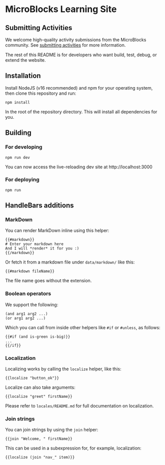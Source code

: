 # MicroBlocks Learning Site

## Submitting Activities

We welcome high-quality activity submissions from the MicroBlocks community. See [submitting activities](SUBMITTING_ACTIVITIES.md) for more information.

The rest of this README is for developers who want build, test, debug, or extend the website.

## Installation

Install NodeJS (v16 recommended) and npm for your operating system, then clone this repository and run:

```
npm install
```

In the root of the repository directory. This will install all dependencies for you.

## Building

### For developing

```
npm run dev
```

You can now access the live-reloading dev site at http://localhost:3000

### For deploying

```
npm run
```

## HandleBars additions

### MarkDown

You can render MarkDown inline using this helper:

```
{{#markdown}}
# Enter your markdown here
And I will *render* it for you :)
{{/markdown}}
```

Or fetch it from a markdown file under `data/markdown/` like this:

`{{#markdown fileName}}`

The file name goes without the extension.

### Boolean operators

We support the following:

```
(and arg1 arg2 ...)
(or arg1 arg2 ...)
```

Which you can call from inside other helpers like `#if` or `#unless`, as follows:

```
{{#if (and is-green is-big)}}
...
{{/if}}
```

### Localization

Localizing works by calling the `localize` helper, like this:

```
{{localize "button_ok"}}
```

Localize can also take arguments:

```
{{localize "greet" firstName}}
```

Please refer to `locales/README.md` for full documentation on localization.


### Join strings

You can join strings by using the `join` helper:

```
{{join "Welcome, " firstName}}
```

This can be used in a subexpression for, for example, localization:

```
{{localize (join "nav_" item)}}
```

